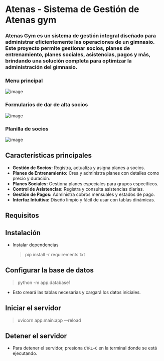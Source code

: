 # Atenas - Sistema de Gestión de Atenas gym

### Atenas Gym es un sistema de gestión integral diseñado para administrar eficientemente las operaciones de un gimnasio. Este proyecto permite gestionar socios, planes de entrenamiento, planes sociales, asistencias, pagos y más, brindando una solución completa para optimizar la administración del gimnasio.

### Menu principal

![image](https://github.com/user-attachments/assets/7b60b99d-f223-4d67-905c-2c6dd4ea338d)

### Formularios de dar de alta socios

![image](https://github.com/user-attachments/assets/6f4df892-e94c-40f5-9b75-3e8a3ab571f0)

### Planilla de socios

![image](https://github.com/user-attachments/assets/f6a2cd46-ca5e-4c50-812a-6fcf66e41568)

## Características principales

- **Gestión de Socios:** Registra, actualiza y asigna planes a socios.
- **Planes de Entrenamiento:** Crea y administra planes con detalles como precio y duración.
- **Planes Sociales:** Gestiona planes especiales para grupos específicos.
- **Control de Asistencias:** Registra y consulta asistencias diarias.
- **Gestión de Pagos:** Administra cobros mensuales y estados de pago.
- **Interfaz Intuitiva:** Diseño limpio y fácil de usar con tablas dinámicas.

## Requisitos

## Instalación

- Instalar dependencias

  > pip install -r requirements.txt

## Configurar la base de datos

> python -m app.database1

- Esto creará las tablas necesarias y cargará los datos iniciales.

## Iniciar el servidor

> uvicorn app.main:app --reload

## Detener el servidor

- Para detener el servidor, presiona `CTRL+C` en la terminal donde se está ejecutando.
